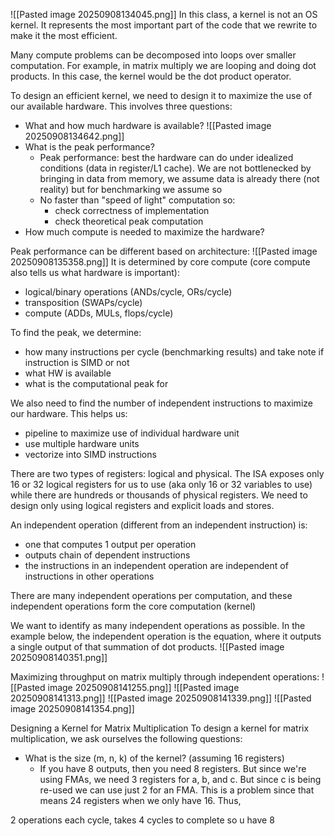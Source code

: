 ![[Pasted image 20250908134045.png]]
In this class, a kernel is not an OS kernel. It represents the most important part of the code that we rewrite to make it the most efficient.

Many compute problems can be decomposed into loops over smaller computation. For example, in matrix multiply we are looping and doing dot products. In this case, the kernel would be the dot product operator.

To design an efficient kernel, we need to design it to maximize the use of our available hardware. This involves three questions:
- What and how much hardware is available?
	![[Pasted image 20250908134642.png]]
- What is the peak performance?
	- Peak performance: best the hardware can do under idealized conditions (data in register/L1 cache). We are not bottlenecked by bringing in data from memory, we assume data is already there (not reality) but for benchmarking we assume so
	- No faster than "speed of light" computation so:
		- check correctness of implementation
		- check theoretical peak computation
- How much compute is needed to maximize the hardware?

Peak performance can be different based on architecture:
![[Pasted image 20250908135358.png]]
It is determined by core compute (core compute also tells us what hardware is important):
- logical/binary operations (ANDs/cycle, ORs/cycle)
- transposition (SWAPs/cycle)
- compute (ADDs, MULs, flops/cycle)

To find the peak, we determine:
- how many instructions per cycle (benchmarking results) and take note if instruction is SIMD or not
- what HW is available
- what is the computational peak for

We also need to find the number of independent instructions to maximize our hardware. This helps us:
- pipeline to maximize use of individual hardware unit
- use multiple hardware units
- vectorize into SIMD instructions

There are two types of registers: logical and physical. The ISA exposes only 16 or 32 logical registers for us to use (aka only 16 or 32 variables to use) while there are hundreds or thousands of physical registers. We need to design only using logical registers and explicit loads and stores.

An independent operation (different from an independent instruction) is:
- one that computes 1 output per operation
- outputs chain of dependent instructions
- the instructions in an independent operation are independent of instructions in other operations

There are many independent operations per computation, and these independent operations form the core computation (kernel)

We want to identify as many independent operations as possible. In the example below, the independent operation is the equation, where it outputs a single output of that summation of dot products.
![[Pasted image 20250908140351.png]]

Maximizing throughput on matrix multiply through independent operations:
![[Pasted image 20250908141255.png]]
![[Pasted image 20250908141313.png]]
![[Pasted image 20250908141339.png]]
![[Pasted image 20250908141354.png]]

Designing a Kernel for Matrix Multiplication
To design a kernel for matrix multiplication, we ask ourselves the following questions:
- What is the size (m, n, k) of the kernel? (assuming 16 registers)
	- If you have 8 outputs, then you need 8 registers. But since we're using FMAs, we need 3 registers for a, b, and c. But since c is being re-used we can use just 2 for an FMA. This is a problem since that means 24 registers when we only have 16. Thus, 

2 operations each cycle, takes 4 cycles to complete so u have 8